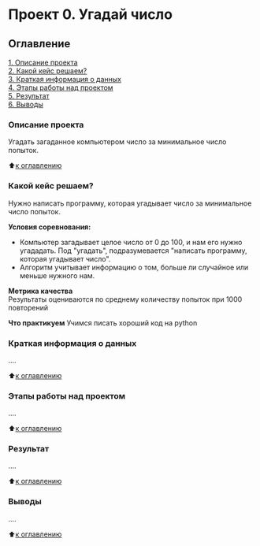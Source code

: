 # Проект 0. Угадай число

## Оглавление
[1. Описание проекта](#Описание-проекта)  
[2. Какой кейс решаем?](https://github.com/DS-PRO-PIT/ds_pro_work/tree/main/project_0/README.md#Какой-кейс-решаем)  
[3. Краткая информация о данных](https://github.com/DS-PRO-PIT/ds_pro_work/tree/main/project_0/README.md#Краткая-информация-о-данных)  
[4. Этапы работы над проектом](https://github.com/DS-PRO-PIT/ds_pro_work/tree/main/project_0/README.md#Этапы-работы-над-проектом)  
[5. Результат](https://github.com/DS-PRO-PIT/ds_pro_work/tree/main/project_0/README.md#Результат)  
[6. Выводы](https://github.com/DS-PRO-PIT/ds_pro_work/tree/main/project_0/README.md#Выводы)

### Описание проекта
Угадать загаданное компьютером число за минимальное число попыток.

:arrow_up:[к оглавлению](https://github.com/DS-PRO-PIT/ds_pro_work/tree/main/project_0/README.md#Оглавление)


### Какой кейс решаем?
Нужно написать программу, которая угадывает число за минимальное число попыток.

**Условия соревнования:**
- Компьютер загадывает целое число от 0 до 100, и нам его нужно угададать. Под "угадать", подразумевается "написать программу, которая угадывает число".
- Алгоритм учитывает информацию о том, больше ли случайное или меньше нужного нам.

**Метрика качества**  
Результаты оцениваются по среднему количеству попыток при 1000 повторений

**Что практикуем**
Учимся писать хороший код на python


### Краткая информация о данных
....

:arrow_up:[к оглавлению](https://github.com/DS-PRO-PIT/ds_pro_work/tree/main/project_0/README.md#Оглавление)


### Этапы работы над проектом
....

:arrow_up:[к оглавлению](https://github.com/DS-PRO-PIT/ds_pro_work/tree/main/project_0/README.md#Оглавление)


### Результат
....

:arrow_up:[к оглавлению](https://github.com/DS-PRO-PIT/ds_pro_work/tree/main/project_0/README.md#Оглавление)


### Выводы
....

:arrow_up:[к оглавлению](https://github.com/DS-PRO-PIT/ds_pro_work/tree/main/project_0/README.md#Оглавление)
